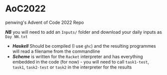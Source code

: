 # AoC2022
penwing's Advent of Code 2022 Repo

***NB*** you will need to add an `Inputs/` folder and download your daily inputs as `Day NN.txt`

  * ***Haskell*** Should be compiled (I use `ghc`) and the resulting programmes will read a filename from the commandline
  * ***Scheme*** is written for the `Racket` interpreter and has everything embedded in the code (for now) - you will need to call `task1-test`, `task1`, `task2-test` or `task2` in the interpreter for the results
